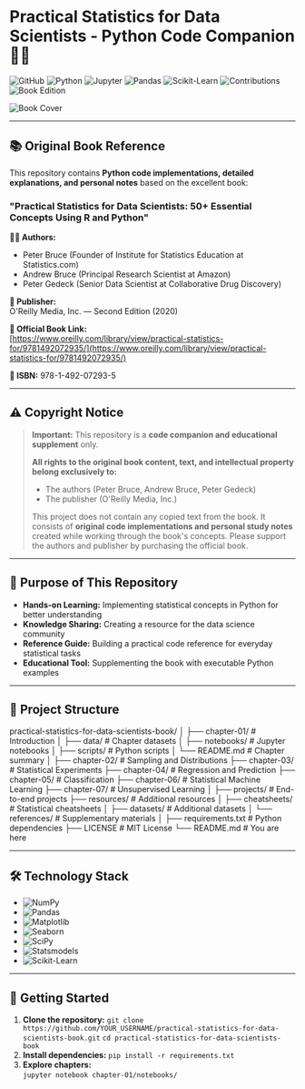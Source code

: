 # Practical Statistics for Data Scientists - Python Code Companion 📘🐍

![GitHub](https://img.shields.io/github/license/BeziKaviani/practical-statistics-for-data-scientists-book?style=for-the-badge)
![Python](https://img.shields.io/badge/Python-3.8%2B-3776AB?style=for-the-badge&logo=python&logoColor=white)
![Jupyter](https://img.shields.io/badge/Jupyter-Notebook-F37626?style=for-the-badge&logo=jupyter&logoColor=white)
![Pandas](https://img.shields.io/badge/Pandas-2.0+-150458?style=for-the-badge&logo=pandas&logoColor=white)
![Scikit-Learn](https://img.shields.io/badge/Scikit--Learn-1.2+-F7931E?style=for-the-badge&logo=scikit-learn&logoColor=white)
![Contributions](https://img.shields.io/badge/Contributions-Welcome-brightgreen?style=for-the-badge)
![Book Edition](https://img.shields.io/badge/Edition-2nd%20Edition-ff69b4?style=for-the-badge)

![Book Cover](https://learning.oreilly.com/library/cover/9781492072935/250w/)

---

## 📚 Original Book Reference

This repository contains **Python code implementations, detailed explanations, and personal notes** based on the excellent book:

### **"Practical Statistics for Data Scientists: 50+ Essential Concepts Using R and Python"**

**👨‍💻 Authors:**  
- Peter Bruce (Founder of Institute for Statistics Education at Statistics.com)  
- Andrew Bruce (Principal Research Scientist at Amazon)  
- Peter Gedeck (Senior Data Scientist at Collaborative Drug Discovery)  

**🏢 Publisher:**  
O'Reilly Media, Inc. — Second Edition (2020)  

**🔗 Official Book Link:**  
[https://www.oreilly.com/library/view/practical-statistics-for/9781492072935/](https://www.oreilly.com/library/view/practical-statistics-for/9781492072935/)

**📖 ISBN:** 978-1-492-07293-5  

---

## ⚠️ Copyright Notice

> **Important:** This repository is a **code companion and educational supplement** only.  
>  
> **All rights to the original book content, text, and intellectual property belong exclusively to:**  
> - The authors (Peter Bruce, Andrew Bruce, Peter Gedeck)  
> - The publisher (O'Reilly Media, Inc.)  
>  
> This project does not contain any copied text from the book. It consists of **original code implementations and personal study notes** created while working through the book's concepts. Please support the authors and publisher by purchasing the official book.

---

## 🎯 Purpose of This Repository

- **Hands-on Learning:** Implementing statistical concepts in Python for better understanding  
- **Knowledge Sharing:** Creating a resource for the data science community  
- **Reference Guide:** Building a practical code reference for everyday statistical tasks  
- **Educational Tool:** Supplementing the book with executable Python examples  

---

## 📁 Project Structure
practical-statistics-for-data-scientists-book/
│
├── chapter-01/ # Introduction
│ ├── data/ # Chapter datasets
│ ├── notebooks/ # Jupyter notebooks
│ ├── scripts/ # Python scripts
│ └── README.md # Chapter summary
│
├── chapter-02/ # Sampling and Distributions
├── chapter-03/ # Statistical Experiments
├── chapter-04/ # Regression and Prediction
├── chapter-05/ # Classification
├── chapter-06/ # Statistical Machine Learning
├── chapter-07/ # Unsupervised Learning
│
├── projects/ # End-to-end projects
├── resources/ # Additional resources
│ ├── cheatsheets/ # Statistical cheatsheets
│ ├── datasets/ # Additional datasets
│ └── references/ # Supplementary materials
│
├── requirements.txt # Python dependencies
├── LICENSE # MIT License
└── README.md # You are here


---

## 🛠️ Technology Stack

- ![NumPy](https://img.shields.io/badge/NumPy-013243?style=flat&logo=numpy&logoColor=white)  
- ![Pandas](https://img.shields.io/badge/Pandas-150458?style=flat&logo=pandas&logoColor=white)  
- ![Matplotlib](https://img.shields.io/badge/Matplotlib-11557C?style=flat&logo=python&logoColor=white)  
- ![Seaborn](https://img.shields.io/badge/Seaborn-4C72B0?style=flat&logo=python&logoColor=white)  
- ![SciPy](https://img.shields.io/badge/SciPy-8CAAE6?style=flat&logo=scipy&logoColor=white)  
- ![Statsmodels](https://img.shields.io/badge/Statsmodels-8CAAE6?style=flat&logo=python&logoColor=white)  
- ![Scikit-Learn](https://img.shields.io/badge/Scikit--Learn-F7931E?style=flat&logo=scikit-learn&logoColor=white)  

---

## 🚀 Getting Started

1. **Clone the repository:**
   ```git clone https://github.com/YOUR_USERNAME/practical-statistics-for-data-scientists-book.git```
   ```cd practical-statistics-for-data-scientists-book```
2. **Install dependencies:**
    ```pip install -r requirements.txt```
3. **Explore chapters:**  
    ```jupyter notebook chapter-01/notebooks/```